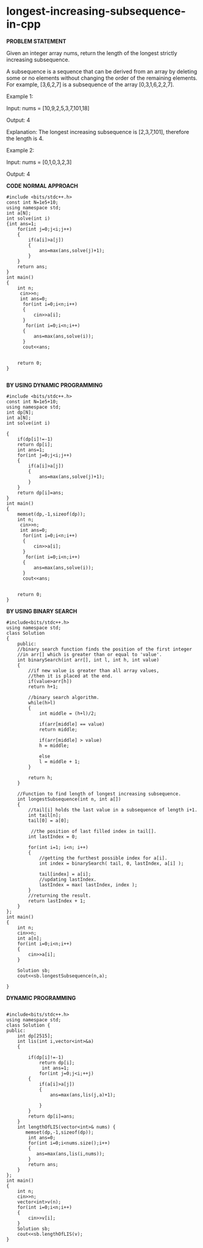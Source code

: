 # longest-increasing-subsequence-in-cpp

**PROBLEM STATEMENT**

Given an integer array nums, return the length of the longest strictly increasing subsequence.

A subsequence is a sequence that can be derived from an array by deleting some or no elements without changing the order of the remaining elements. For example, [3,6,2,7] is a subsequence of the array [0,3,1,6,2,2,7].

 

Example 1:

Input: nums = [10,9,2,5,3,7,101,18]

Output: 4

Explanation: The longest increasing subsequence is [2,3,7,101], therefore the length is 4.

Example 2:

Input: nums = [0,1,0,3,2,3]

Output: 4

**CODE**
**NORMAL APPROACH**
```
#include <bits/stdc++.h>
const int N=1e5+10;
using namespace std;
int a[N];
int solve(int i)
{int ans=1;
    for(int j=0;j<i;j++)
    {
        if(a[i]>a[j])
        {
            ans=max(ans,solve(j)+1);
        }
    }
    return ans;
}
int main()
{
    int n;
     cin>>n;
     int ans=0;
      for(int i=0;i<n;i++)
      {
          cin>>a[i];
      }
       for(int i=0;i<n;i++)
      {
          ans=max(ans,solve(i));
      }
      cout<<ans;
     

    return 0;
}


```
**BY USING DYNAMIC PROGRAMMING**

```
#include <bits/stdc++.h>
const int N=1e5+10;
using namespace std;
int dp[N];
int a[N];
int solve(int i)

{
    if(dp[i]!=-1)
    return dp[i];
    int ans=1;
    for(int j=0;j<i;j++)
    {
        if(a[i]>a[j])
        {
            ans=max(ans,solve(j)+1);
        }
    }
    return dp[i]=ans;
}
int main()
{
    memset(dp,-1,sizeof(dp));
    int n;
     cin>>n;
     int ans=0;
      for(int i=0;i<n;i++)
      {
          cin>>a[i];
      }
       for(int i=0;i<n;i++)
      {
          ans=max(ans,solve(i));
      }
      cout<<ans;
     

    return 0;
}

```
**BY USING BINARY SEARCH**
```
#include<bits/stdc++.h>
using namespace std;
class Solution
{
    public:
    //binary search function finds the position of the first integer
    //in arr[] which is greater than or equal to 'value'.
    int binarySearch(int arr[], int l, int h, int value)
    {
        //if new value is greater than all array values,
        //then it is placed at the end.
        if(value>arr[h]) 
        return h+1;
       
        //binary search algorithm.
        while(h>l)
        {
            int middle = (h+l)/2;
            
            if(arr[middle] == value)
            return middle;
            
            if(arr[middle] > value)
            h = middle;
            
            else 
            l = middle + 1;
        }
        
        return h;
    }
    
    //Function to find length of longest increasing subsequence.
    int longestSubsequence(int n, int a[])
    {
        //tail[i] holds the last value in a subsequence of length i+1.
        int tail[n];
        tail[0] = a[0];
        
         //the position of last filled index in tail[].
        int lastIndex = 0;
        
        for(int i=1; i<n; i++)
        {
            //getting the furthest possible index for a[i].
            int index = binarySearch( tail, 0, lastIndex, a[i] );
            
            tail[index] = a[i];
            //updating lastIndex.
            lastIndex = max( lastIndex, index );
        }
        //returning the result.
        return lastIndex + 1;
    }
};
int main()
{
    int n;
    cin>>n;
    int a[n];
    for(int i=0;i<n;i++)
    {
        cin>>a[i];
    }
    
    Solution sb;
    cout<<sb.longestSubsequence(n,a);
    
}

```
**DYNAMIC PROGRAMMING**

```

#include<bits/stdc++.h>
using namespace std;
class Solution {
public:
    int dp[2515];
    int lis(int i,vector<int>&a)
    {
      
        if(dp[i]!=-1)
            return dp[i];
             int ans=1; 
            for(int j=0;j<i;++j)
        {
            if(a[i]>a[j])
            {
                ans=max(ans,lis(j,a)+1);
                
            }
        }
        return dp[i]=ans;
    }
    int lengthOfLIS(vector<int>& nums) {
       memset(dp,-1,sizeof(dp));
        int ans=0;
        for(int i=0;i<nums.size();i++)
        {
           ans=max(ans,lis(i,nums));
        }
        return ans;
    }
};
int main()
{
    int n;
    cin>>n;
    vector<int>v(n);
    for(int i=0;i<n;i++)
    {
        cin>>v[i];
    }
    Solution sb;
    cout<<sb.lengthOfLIS(v);
}
